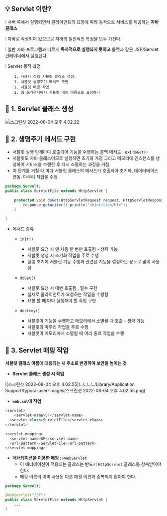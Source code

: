 ## :bulb: Servlet 이란?

:grey_exclamation: 서버 쪽에서 실행되면서 클라이언트의 요청에 따라 동적으로 서비스를 제공하는 **자바 클래스**

:grey_exclamation: 자바로 작성되어 있으므로 자바의 일반적인 특징을 모두 가진다.

:grey_exclamation:  일반 자바 프로그램과 다르게 **독자적으로 실행되지 못하고** 톰캣과 같은 JSP/Servlet 컨테이너에서 실행된다.

:grey_exclamation: Servlet 동작 과정

		1. 사용자 정의 서블릿 클래스 생성
		1. 서블릿 생명주기 메서드 구현
		1. 서블릿 매핑 작업
		1. 웹 브라우저에서 서블릿 매핑 이름으로 요청하기



## :mag_right: 1. Servlet 클래스 생성 

![스크린샷 2022-08-04 오후 4.02.22](02_Servlet_basic.png)



## :mag_right: 2. 생명주기 메서드 구현

- 서블릿 실행 단계마다 호출되어 기능을 수행하는 콜백 메서드 : ex) `doGet()`
- 서블릿도 자바 클래스이므로 실행하면 초기화 가정 그리고 메모리에 인스턴스를 생성하여 서비스를 수행한 후 다시 소멸하는 과정을 거침
- 이 단계를 거칠 때 마다 서블릿 클래스의 메서드가 호출되어 초기화, 데이터베이스 연동, 마무리 작업을 수행

```java
package Servelt;
public class ServletFile extends HttpServlet {
	
	protected void doGet(HttpServletRequest request, HttpServletResponse response) throws ServletException, IOException {
		response.getWriter().println("<h1>title</h1>");
	}

}
```

- 메서드 종류

  - ```plaintext
    init()
    ```

    - 서블릿 요청 시 맨 처음 한 번만 호출됨 - 생략 가능 
    - 서블릿 생성 시 초기화 작업을 주로 수행
    - 실행 초기에 서블릿 기능 수행과 관련된 기능을 설정하는 용도로 많이 사용됨

  - `doGet()`
    - 서블릿 요청 시 매번 호출됨 , 필수 구현 
    - 실제로 클라이언트가 요청하는 작업을 수행함
    - 요청 할 때 마다 실행해야 할 작업 구현 

  - ```plaintext
    destroy()
    ```

    - 서블릿이 기능을 수행하고 메모리에서 소멸될 때 호출 - 생략 가능 
    - 서블릿의 마무리 작업을 주로 수행
    - 서블릿이 메모리에서 소멸될 때 여러 종료 작업을 수행

    

## :mag_right: 3. Servlet 매핑 작업

**서블릿 클래스 이름에 대응되는 새 주소로 변경하여 보안을 높이는 것**

- **Servlet 클래스 생성 시 작업**

![스크린샷 2022-08-04 오후 4.02.55](../../../../Library/Application Support/typora-user-images/스크린샷 2022-08-04 오후 4.02.55.png)

- **`web.xml`에 작업**

```java
<servlet>
 	<servlet-name>SF</servlet-name>
  <servlet-class>ServletFile</servlet-class>  	
</servlet>
  
<servlet-mapping>
  <servlet-name>SF</servlet-name>
  <url-pattern>/ServletFile</url-pattern>
</servlet-mapping>
```

- **애너테이션을 이용한 매핑** : `@WebServlet`
  - 이 애너테이션이 적용되는 클래스는 반드시 `HttpServlet` 클래스를 상속받아야한다.
  - 매핑 이름이 이미 사용된 다른 매핑 이름과 중복되지 않아야 한다. 

```java
package Servelt;

@WebServlet("/SF")
public class ServletFile extends HttpServlet {
	...
}
```